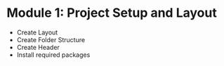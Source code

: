 # Module 1: Project Setup and Layout

- Create Layout
- Create Folder Structure
- Create Header
- Install required packages

